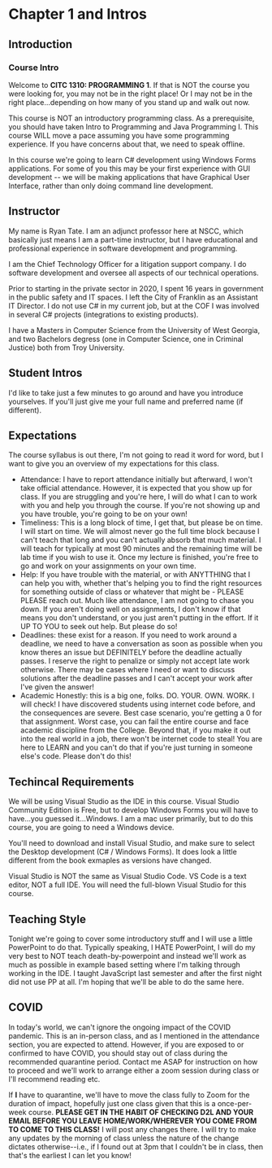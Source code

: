 # Chapter 1 and Intros 

## Introduction

### Course Intro

Welcome to __CITC 1310: PROGRAMMING 1__.  If that is NOT the course you were looking for, you may not be in the right place!  Or I may not be in the right place...depending on how many of you stand up and walk out now.

This course is NOT an introductory programming class.  As a prerequisite, you should have taken Intro to Programming and Java Programming I.  This course WILL move a pace assuming you have some programming experience. If you have concerns about that, we need to speak offline.

In this course we're going to learn C# development using Windows Forms applications. For some of you this may be your first experience with GUI development -- we will be making applications that have Graphical User Interface, rather than only doing command line development.  

## Instructor 

My name is Ryan Tate. I am an adjunct professor here at NSCC, which basically just means I am a part-time instructor, but I have educational and professional experience in software development and programming. 

I am the Chief Technology Officer for a litigation support company. I do software development and oversee all aspects of our technical operations.

Prior to starting in the private sector in 2020, I spent 16 years in government in the public safety and IT spaces.  I left the City of Franklin as an Assistant IT Director.  I do not use C# in my current job, but at the COF I was involved in several C# projects (integrations to existing products).

I have a Masters in Computer Science from the University of West Georgia, and two Bachelors degress (one in Computer Science, one in Criminal Justice) both from Troy University.

## Student Intros 

I'd like to take just a few minutes to go around and have you introduce yourselves.  If you'll just give me your full name and preferred name (if different).

## Expectations 

The course syllabus is out there, I'm not going to read it word for word, but I want to give you an overview of my expectations for this class.

- Attendance: I have to report attendance initially but afterward, I won't take official attendance. However, it is expected that you show up for class. If you are struggling and you're here, I will do what I can to work with you and help you through the course. If you're not showing up and you have trouble, you're going to be on your own!
- Timeliness: This is a long block of time, I get that, but please be on time. I will start on time. We will almost never go the full time block because I can't teach that long and you can't actually absorb that much material. I will teach for typically at most 90 minutes and the remaining time will be lab time if you wish to use it. Once my lecture is finished, you're free to go and work on your assignments on your own time.
- Help: If you have trouble with the material, or with ANYTTHING that I can help you with, whether that's helping you to find the right resources for something outside of class or whatever that might be - PLEASE PLEASE reach out. Much like attendance, I am not going to chase you down. If you aren't doing well on assignments, I don't know if that means you don't understand, or you just aren't putting in the effort. If it UP TO YOU to seek out help. But please do so!
- Deadlines: these exist for a reason. If you need to work around a deadline, we need to have a conversation as soon as possible when you know theres an issue but DEFINITELY before the deadline actually passes. I reserve the right to penalize or simply not accept late work otherwise. There may be cases where I need or want to discuss solutions after the deadline passes and I can't accept your work after I've given the answer!
- Academic Honestly: this is a big one, folks. DO. YOUR. OWN. WORK.  I will check!  I have discovered students using internet code before, and the consequences are severe. Best case scenario, you're getting a 0 for that assignment.  Worst case, you can fail the entire course and face academic discipline from the College. Beyond that, if you make it out into the real world in a job, there won't be internet code to steal!  You are here to LEARN and you can't do that if you're just turning in someone else's code. Please don't do this!

## Techincal Requirements

We will be using Visual Studio as the IDE in this course.  Visual Studio Community Edition is Free, but to develop Windows Forms you will have to have...you guessed it...Windows.  I am a mac user primarily, but to do this course, you are going to need a Windows device.

You'll need to download and install Visual Studio, and make sure to select the Desktop development (C# / Windows Forms). It does look a little different from the book exmaples as versions have changed.

Visual Studio is NOT the same as Visual Studio Code.  VS Code is a text editor, NOT a full IDE. You will need the full-blown Visual Studio for this course.

## Teaching Style

Tonight we're going to cover some introductory stuff and I will use a little PowerPoint to do that. Typically speaking, I HATE PowerPoint, I will do my very best to NOT teach death-by-powerpoint and instead we'll work as much as possible in example based setting where I'm talking through working in the IDE. I taught JavaScript last semester and after the first night did not use PP at all. I'm hoping that we'll be able to do the same here.

## COVID

In today's world, we can't ignore the ongoing impact of the COVID pandemic. This is an in-person class, and as I mentioned in the attendance section, you are expected to attend. However, if you are exposed to or confirmed to have COVID, you should stay out of class during the recommended quarantine period. Contact me ASAP for instruction on how to proceed and we'll work to arrange either a zoom session during class or I'll recommend reading etc.  

If __I__ have to quarantine, we'll have to move the class fully to Zoom for the duration of impact, hopefully just one class given that this is a once-per-week course. __PLEASE GET IN THE HABIT OF CHECKING D2L AND YOUR EMAIL BEFORE YOU LEAVE HOME/WORK/WHEREVER YOU COME FROM TO COME TO THIS CLASS!__  I will post any changes there. I will try to make any updates by the morning of class unless the nature of the change dictates otherwise--i.e., if I found out at 3pm that I couldn't be in class, then that's the earliest I can let you know!
